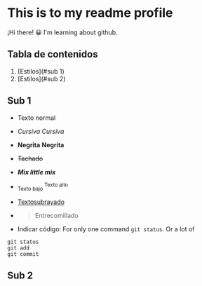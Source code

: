 # This is to my readme profile
¡Hi there! 😀
I'm learning about github.

## Tabla de contenidos
1. [Estilos](#sub 1)
2. [Estilos](#sub 2)


## Sub 1
- Texto normal
* *Cursiva* _Cursiva_
- **Negrita** __Negrita__
* ~~Tachado~~
- ***Mix little mix***
* <sub> Texto bajo </sub> <sup> Texto alto </sup>
- <ins> Textosubrayado </ins>
* > Entrecomillado
- Indicar código:
For only one command `git status`.
Or a lot of
```
git status
git add
git commit
```
## Sub 2
